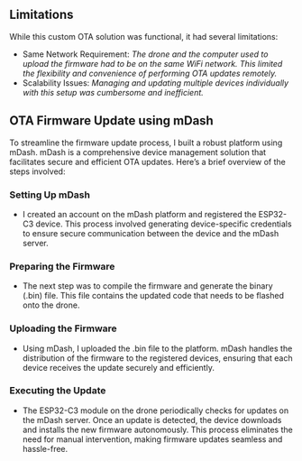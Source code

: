 ## Limitations

While this custom OTA solution was functional, it had several limitations:

- Same Network Requirement: *The drone and the computer used to upload the firmware had to be on the same WiFi network. This limited the flexibility and convenience of performing OTA updates remotely.*
- Scalability Issues: *Managing and updating multiple devices individually with this setup was cumbersome and inefficient.*

## OTA Firmware Update using mDash

To streamline the firmware update process, I built a robust platform using mDash. mDash is a comprehensive device management solution that facilitates secure and efficient OTA updates. Here’s a brief overview of the steps involved:

### Setting Up mDash
- I created an account on the mDash platform and registered the ESP32-C3 device. This process involved generating device-specific credentials to ensure secure communication between the device and the mDash server.

### Preparing the Firmware
- The next step was to compile the firmware and generate the binary (.bin) file. This file contains the updated code that needs to be flashed onto the drone.

### Uploading the Firmware
- Using mDash, I uploaded the .bin file to the platform. mDash handles the distribution of the firmware to the registered devices, ensuring that each device receives the update securely and efficiently.

### Executing the Update
- The ESP32-C3 module on the drone periodically checks for updates on the mDash server. Once an update is detected, the device downloads and installs the new firmware autonomously. This process eliminates the need for manual intervention, making firmware updates seamless and hassle-free.
